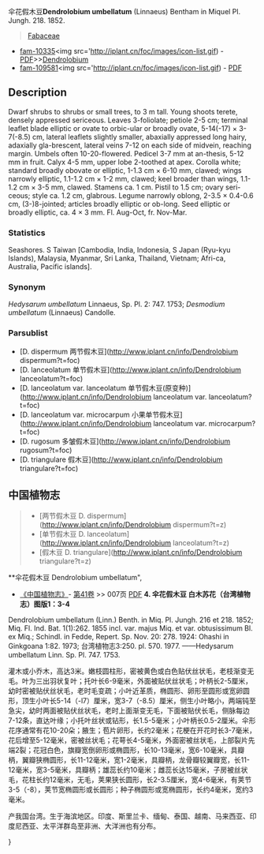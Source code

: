 伞花假木豆**Dendrolobium umbellatum** (Linnaeus) Bentham in Miquel Pl. Jungh. 218. 1852.

> [Fabaceae](http://www.iplant.cn/info/Fabaceae?t=foc)
* [fam-10335](http://www.iplant.cn/foc/fam/10335)<img src='http://iplant.cn/foc/images/icon-list.gif) - [PDF](http://www.iplant.cn/foc/pdf/Fabaceae.pdf)>>[Dendrolobium](http://www.iplant.cn/info/Dendrolobium?t=foc)
* [fam-109581](http://www.iplant.cn/foc/fam/109581)<img src='http://iplant.cn/foc/images/icon-list.gif) - [PDF](http://www.iplant.cn/foc/pdf/Dendrolobium.pdf)

## Description

Dwarf shrubs to shrubs or small trees, to 3 m tall. Young shoots terete, densely appressed sericeous. Leaves 3-foliolate; petiole 2-5 cm; terminal leaflet blade elliptic or ovate to orbic-ular or broadly ovate, 5-14(-17) × 3-7(-8.5) cm, lateral leaflets slightly smaller, abaxially appressed long hairy, adaxially gla-brescent, lateral veins 7-12 on each side of midvein, reaching margin. Umbels often 10-20-flowered. Pedicel 3-7 mm at an-thesis, 5-12 mm in fruit. Calyx 4-5 mm, upper lobe 2-toothed at apex. Corolla white; standard broadly obovate or elliptic, 1-1.3 cm × 6-10 mm, clawed; wings narrowly elliptic, 1.1-1.2 cm × 1-2 mm, clawed; keel broader than wings, 1.1-1.2 cm × 3-5 mm, clawed. Stamens ca. 1 cm. Pistil to 1.5 cm; ovary seri-ceous; style ca. 1.2 cm, glabrous. Legume narrowly oblong, 2-3.5 × 0.4-0.6 cm, (3-)8-jointed; articles broadly elliptic or ob-long. Seed elliptic or broadly elliptic, ca. 4 × 3 mm. Fl. Aug-Oct, fr. Nov-Mar.

### Statistics
Seashores. S Taiwan [Cambodia, India, Indonesia, S Japan (Ryu-kyu Islands), Malaysia, Myanmar, Sri Lanka, Thailand, Vietnam; Afri-ca, Australia, Pacific islands].

### Synonym
*Hedysarum umbellatum* Linnaeus, Sp. Pl. 2: 747. 1753; *Desmodium umbellatum* (Linnaeus) Candolle.


### Parsublist

* [D.  dispermum  两节假木豆](http://www.iplant.cn/info/Dendrolobium dispermum?t=foc)
* [D.  lanceolatum  单节假木豆](http://www.iplant.cn/info/Dendrolobium lanceolatum?t=foc)
* [D.  lanceolatum var. lanceolatum  单节假木豆(原变种)](http://www.iplant.cn/info/Dendrolobium lanceolatum var. lanceolatum?t=foc)
* [D.  lanceolatum var. microcarpum  小果单节假木豆](http://www.iplant.cn/info/Dendrolobium lanceolatum var. microcarpum?t=foc)
* [D.  rugosum  多皱假木豆](http://www.iplant.cn/info/Dendrolobium rugosum?t=foc)
* [D.  triangulare  假木豆](http://www.iplant.cn/info/Dendrolobium triangulare?t=foc)

## 中国植物志

> * [两节假木豆  D.  dispermum](http://www.iplant.cn/info/Dendrolobium dispermum?t=z)
> * [单节假木豆  D.  lanceolatum](http://www.iplant.cn/info/Dendrolobium lanceolatum?t=z)
> * [假木豆  D.  triangulare](http://www.iplant.cn/info/Dendrolobium triangulare?t=z)

**伞花假木豆 Dendrolobium umbellatum",

* [《中国植物志》](http://www.iplant.cn/frps)- [第41卷](http://www.iplant.cn/frps/vol/41) >> 007页 [PDF](http://www.iplant.cn/frps/pdf/41/007.PDF)
**4. 伞花假木豆 白木苏花（台湾植物志）图版1：3-4**

Dendrolobium umbellatum (Linn.) Benth. in Miq. Pl. Jungh. 216 et 218. 1852; Miq. Fl. Ind. Bat. 1(1):262. 1855 incl. var. majus Miq. et var. obtusissimum Bl. ex Miq.; Schindl. in Fedde, Repert. Sp. Nov. 20: 278. 1924: Ohashi in Ginkgoana 1:82. 1973; 台湾植物志3:250. pl. 570. 1977. ——Hedysarum umbellatum Linn. Sp. Pl. 747. 1753.

灌木或小乔木，高达3米。嫩枝圆柱形，密被黄色或白色贴伏丝状毛，老枝渐变无毛。叶为三出羽状复叶；托叶长6-9毫米，外面被贴伏丝状毛；叶柄长2-5厘米，幼时密被贴伏丝状毛，老时毛变疏；小叶近革质，椭圆形、卵形至圆形或宽卵圆形，顶生小叶长5-14（-l7）厘米，宽3-7（-8.5）厘米，侧生小叶略小，两端钝至急尖，幼时两面被贴伏丝状毛，老时上面渐变无毛，下面被贴伏长毛，侧脉每边7-12条，直达叶缘；小托叶丝状或钻形，长1.5-5毫米；小叶柄长0.5-2厘米。伞形花序通常有花10-20朵；腋生；苞片卵形，长约2毫米；花梗在开花时长3-7毫米，花后增至5-12毫米，密被丝状毛；花萼长4-5毫米，外面密被丝状毛，上部裂片先端2裂；花冠白色，旗瓣宽倒卵形或椭圆形，长10-13毫米，宽6-10毫米，具瓣柄，翼瓣狭椭圆形，长11-12毫米，宽1-2毫米，具瓣柄，龙骨瓣较翼瓣宽，长11-12毫米，宽3-5毫米，具瓣柄；雄蕊长约10毫米；雌蕊长达15毫米，子房被丝状毛，花柱长约12毫米，无毛，荚果狭长圆形，长2-3.5厘米，宽4-6毫米，有荚节3-5（-8），荚节宽椭圆形或长圆形；种子椭圆形或宽椭圆形，长约4毫米，宽约3毫米。

产我国台湾。生于海滨地区。印度、斯里兰卡、缅甸、泰国、越南、马来西亚、印度尼西亚、太平洋群岛至非洲、大洋洲也有分布。


}